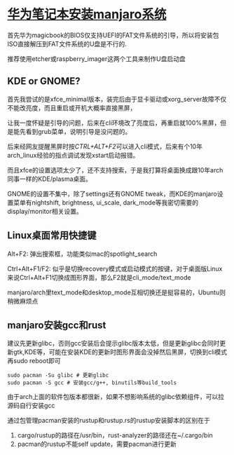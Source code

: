# [华为笔记本安装manjaro系统](/2021/02/huawei_magicbook_install_manjaro.md)

首先华为magicbook的BIOS仅支持UEFI的FAT文件系统的引导，所以将安装包ISO直接解压到FAT文件系统的U盘是不行的.

推荐使用etcher或raspberry_imager这两个工具来制作U盘启动盘

## KDE or GNOME?

首先我尝试的是xfce_minimal版本，装完后由于显卡驱动或xorg_server故障不仅不能改亮度，而且重启或开机大概率直接黑屏，

让我一度怀疑是引导的问题，后来在cli环境改了亮度后，再重启就100%黑屏，但是能先看到grub菜单，说明引导是没问题的。

后来经网友提醒黑屏时按<var class="mark">CTRL+ALT+F2</var>可以进入cli模式，后来有个10年arch_linux经验的指点调试发现xstart启动报错。

而且xfce的设置选项太少了，还不支持搜索，于是我打算将桌面换成跟10年arch同事一样的KDE/plasma桌面。

GNOME的设置不集中，除了settings还有GNOME tweak，而KDE的manjaro设置菜单有nightshift, brightness, ui_scale, dark_mode等我密切需要的display/monitor相关设置。

## Linux桌面常用快捷键

Alt+F2: 弹出搜索框，功能类似mac的spotlight_search

Ctrl+Alt+F1/F2: 似乎是切换recovery模式或启动模式的按键，对于桌面版Linux来说Ctrl+Alt+F1切换成图形界面，那么F2就是cli_mode/text_mode

manjaro/arch里text_mode和desktop_mode互相切换还是挺容易的，Ubuntu则稍微麻烦点

## manjaro安装gcc和rust

建议先更新glibc，否则gcc安装后会提示glibc版本太低，但是更新glibc会同时更新gtk,KDE等，可能在安装KDE的更新时图形界面会没掉然后黑屏，切换到cli模式再sudo reboot即可

```
sudo pacman -Su glibc # 更新glibc
sudo pacman -S gcc # 安装gcc/g++, binutils等build_tools
```

由于arch上面的软件包版本都很新，如果不想影响系统的glibc依赖组件，可以拉源码自行安装gcc

通过包管理pacman安装的rustup和rustup.rs的rustup安装脚本的区别在于

1. cargo/rustup的路径在/usr/bin，rust-analyzer的路径还在~/.cargo/bin
2. pacman的rustup不能self update，需要pacman进行更新

